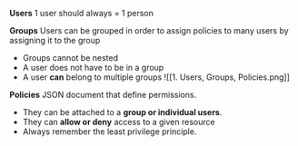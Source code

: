 **Users**
1 user should always = 1 person

**Groups**
Users can be grouped in order to assign policies to many users by assigning it to the group
- Groups cannot be nested
- A user does not have to be in a group
- A user **can** belong to multiple groups
![[1. Users, Groups, Policies.png]]

**Policies**
JSON document that define permissions.
- They can be attached to a **group or individual users**.
- They can **allow or deny** access to a given resource
- Always remember the least privilege principle.